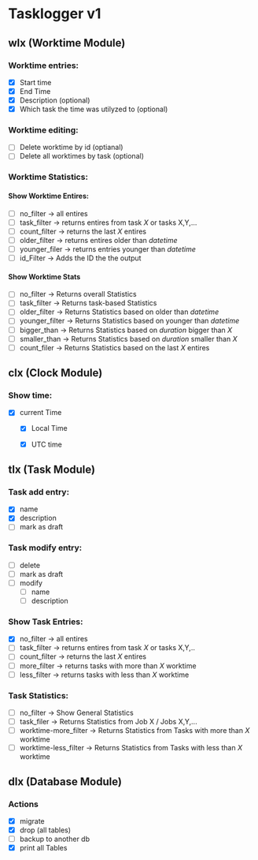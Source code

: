 # Tasklogger v1

## wlx (Worktime Module)

### Worktime entries:
- [x] Start time 
- [x] End Time
- [x] Description (optional)
- [x] Which task the time was utilyzed to (optional)

### Worktime editing:
- [ ] Delete worktime by id (optianal)
- [ ] Delete all worktimes by task (optional)

### Worktime Statistics:
#### Show Worktime Entires:  
- [ ] no_filter -> all entires  
- [ ] task_filter -> returns entires from task *X* or tasks X,Y,...  
- [ ] count_filter -> returns the last *X* entires  
- [ ] older_filter -> returns entires older than *datetime*  
- [ ] younger_filer -> returns entries younger than *datetime*  
- [ ] id_Filter -> Adds the ID the the output

#### Show Worktime Stats
  - [ ] no_filter -> Returns overall Statistics
  - [ ] task_filter -> Returns task-based Statistics 
  - [ ] older_filter -> Returns Statistics based on older than *datetime*
  - [ ] younger_filter -> Returns Statistics based on younger than *datetime*
  - [ ] bigger_than -> Returns Statistics based on *duration* bigger than *X* 
  - [ ] smaller_than -> Returns Statistics based on *duration* smaller than *X* 
  - [ ] count_filer -> Returns Statistics based on the last *X* entires

## clx (Clock Module)
### Show time:
- [x] current Time 
  - [x] Local Time
  - [x] UTC time


## tlx (Task Module)
### Task add entry:
- [x] name 
- [x] description
- [ ] mark as draft

### Task modify entry:
- [ ] delete
- [ ] mark as draft
- [ ] modify
  - [ ] name
  - [ ] description

### Show Task Entries:
- [x] no_filter -> all entires
- [ ] task_filter -> returns entires from task *X* or tasks X,Y,.. 
- [ ] count_filter -> returns the last *X* entires
- [ ] more_filter -> returns tasks with more than *X* worktime
- [ ] less_filter -> returns tasks with less than *X* worktime

### Task Statistics:
- [ ] no_filter -> Show General Statistics
- [ ] task_filer -> Returns Statistics from Job X / Jobs X,Y,...
- [ ] worktime-more_filter -> Returns Statistics from Tasks with more than *X* worktime
- [ ] worktime-less_filter ->  Returns Statistics from Tasks with less than *X* worktime

## dlx (Database Module)

### Actions
- [x] migrate
- [x] drop (all tables)
- [ ] backup to another db
- [x] print all Tables
